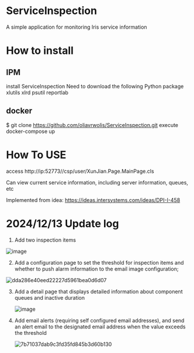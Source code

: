 
# ServiceInspection

A simple application for monitoring Iris service information

# How to install

## IPM
 install ServiceInspection
 Need to download the following Python package
 xlutils
 xlrd
 psutil
 reportlab
## docker 
$ git clone https://github.com/oliavrwolis/ServiceInspection.git
execute docker-compose up
# How To USE

access  http://ip:52773//csp/user/XunJian.Page.MainPage.cls

Can view current service information, including server information, queues, etc
 
Implemented from idea: https://ideas.intersystems.com/ideas/DPI-I-458

# 2024/12/13 Update log

1. Add two inspection items

![image](https://github.com/user-attachments/assets/591ff08a-68c9-404e-b86c-ac5ea24860e3)



2. Add a configuration page to set the threshold for inspection items and whether to push alarm information to the email image configuration;

![dda286e40eed22227d5961bea0d6d07](https://github.com/user-attachments/assets/60f9fcf1-146a-40f3-8b80-0e4d72d360f1)



3. Add a detail page that displays detailed information about component queues and inactive duration

   ![image](https://github.com/user-attachments/assets/f207dc62-1400-4efe-b9ff-e662ffe452e1)


4. Add email alerts (requiring self configured email addresses), and send an alert email to the designated email address when the value exceeds the threshold

   ![7b71037dab9c3fd35fd845b3d60b130](https://github.com/user-attachments/assets/5e153001-0c54-4626-8972-bf3a0dcc0392)

